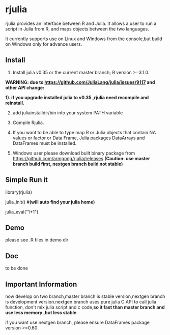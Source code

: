 rjulia
======

rjulia provides an interface between R and Julia. It allows a user to run a script in Julia from R, and maps objects between the two languages.

It currently supports use on Linux and Windows from the console,but build on Windows only for advance users.

Install
-------------

1. Install julia v0.35 or the current master branch; R version >=3.1.0.

  **WARNING: due to https://github.com/JuliaLang/julia/issues/9117 and other API change:**
  
  **1). if you upgrade installed julia to v0.35 ,rjulia need recompile and reinstall.**
  
 
2. add juliainstalldir/bin into your system PATH variable

3. Compile Rjulia.

4. If you want to be able to type map R or Julia objects that contain NA values or factor or Data Frame, Julia packages DataArrays and DataFrames must be installed.

5. Windows user please download built binary package from https://github.com/armgong/rjulia/releases  **(Caution: use master branch build first, nextgen branch build not stable)**

Simple Run it
------------- 
library(rjulia)

julia_init() #**(will auto find your julia home)**

julia_eval("1+1")

Demo
-------------

please see .R files in demo dir 

Doc
-------------
to be done

**Important Information**
-------------
now develop on two branch,master branch is stable version,nextgen branch is development version.nextgen branch uses pure julia C API to call julia function, don't mix julia script and c code,**so it  fast than master branch and use less memory ,but  less stable**.

if you want use nextgen branch, please ensure  DataFrames package version >=0.60
